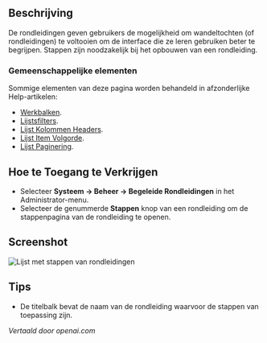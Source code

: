 <!-- Filename: Help4.x:Guided_Tours:_Steps  / Display title: Begeleide Rondleidingen: Stappen -->

## Beschrijving

De rondleidingen geven gebruikers de mogelijkheid om wandeltochten (of rondleidingen) te voltooien om de interface die ze leren gebruiken beter te begrijpen. Stappen zijn noodzakelijk bij het opbouwen van een rondleiding.

### Gemeenschappelijke elementen

Sommige elementen van deze pagina worden behandeld in afzonderlijke Help-artikelen:

* [Werkbalken](jdocmanual?article=help/common-elements/toolbars).
* [Lijstsfilters](jdocmanual?article=help/common-elements/list-filters).
* [Lijst Kolommen Headers](jdocmanual?article=help/common-elements/list-column-headers).
* [Lijst Item Volgorde](jdocmanual?article=help/common-elements/list-ordering).
* [Lijst Paginering](jdocmanual?article=help/common-elements/list-pagination).

## Hoe te Toegang te Verkrijgen

- Selecteer **Systeem -> Beheer -> Begeleide Rondleidingen** in het Administrator-menu.
- Selecteer de genummerde **Stappen** knop van een rondleiding om de stappenpagina van de rondleiding te openen.

## Screenshot

![Lijst met stappen van rondleidingen](../../../nl/images/guided-tours/guided-tours-steps-list.png)

## Tips

- De titelbalk bevat de naam van de rondleiding waarvoor de stappen van toepassing zijn.

*Vertaald door openai.com*

